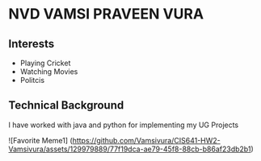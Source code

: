 # NVD VAMSI PRAVEEN VURA

## Interests
- Playing Cricket
- Watching Movies
- Politcis


## Technical Background
I have worked with java and python for implementing my UG Projects

![Favorite Meme1]
(https://github.com/Vamsivura/CIS641-HW2-Vamsivura/assets/129979889/77f19dca-ae79-45f8-88cb-b86af23db2b1)
